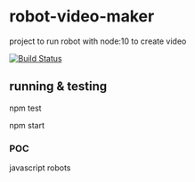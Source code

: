 # robot-video-maker

project to run robot with node:10 to create video

[![Build Status](https://travis-ci.com/ptcmariano/robot-video-maker.svg?branch=master)](https://travis-ci.com/ptcmariano/robot-video-maker)

## running & testing

  npm test

  npm start


### POC
 javascript robots